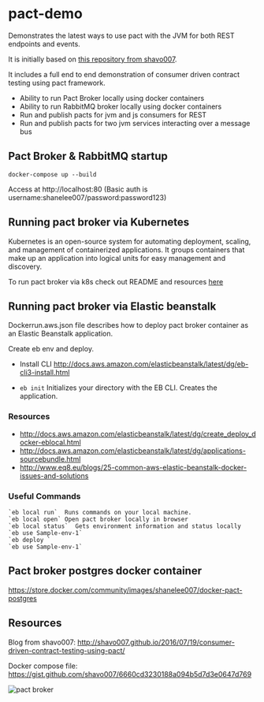 
# pact-demo

Demonstrates the latest ways to use pact with the JVM for both REST endpoints and events.

It is initially based on [this repository from shavo007](https://github.com/shavo007/pact-demo).

It includes a full end to end demonstration of consumer driven contract testing using pact framework.

* Ability to run Pact Broker locally using docker containers
* Ability to run RabbitMQ broker locally using docker containers
* Run and publish pacts for jvm and js consumers for REST
* Run and publish pacts for two jvm services interacting over a message bus

## Pact Broker & RabbitMQ startup

`docker-compose up --build`

Access at http://localhost:80 (Basic auth is username:shanelee007/password:password123)

## Running pact broker via Kubernetes

Kubernetes is an open-source system for automating deployment, scaling, and management of containerized applications. It groups containers that make up an application into logical units for easy management and discovery.

To run pact broker via k8s check out README and resources [here](https://github.com/andreasevers/pact-demo/blob/master/kubernetes/README.md)

## Running pact broker via Elastic beanstalk

Dockerrun.aws.json file describes how to deploy pact broker container as an Elastic Beanstalk application.

Create eb env and deploy.

* Install CLI
http://docs.aws.amazon.com/elasticbeanstalk/latest/dg/eb-cli3-install.html

* `eb init` Initializes your directory with the EB CLI. Creates the application.

### Resources

* http://docs.aws.amazon.com/elasticbeanstalk/latest/dg/create_deploy_docker-eblocal.html
* http://docs.aws.amazon.com/elasticbeanstalk/latest/dg/applications-sourcebundle.html
* http://www.eq8.eu/blogs/25-common-aws-elastic-beanstalk-docker-issues-and-solutions


### Useful Commands

```
`eb local run`  Runs commands on your local machine.
`eb local open` Open pact broker locally in browser
`eb local status`  Gets environment information and status locally
`eb use Sample-env-1`
`eb deploy `
`eb use Sample-env-1`
```

## Pact broker postgres docker container

https://store.docker.com/community/images/shanelee007/docker-pact-postgres

## Resources
Blog from shavo007:  http://shavo007.github.io/2016/07/19/consumer-driven-contract-testing-using-pact/

Docker compose file: https://gist.github.com/shavo007/6660cd3230188a094b5d7d3e0647d769

![pact broker]( http://shavo007.github.io/content/images/2016/07/Screen-Shot-2016-07-30-at-8-18-09-PM.png)
